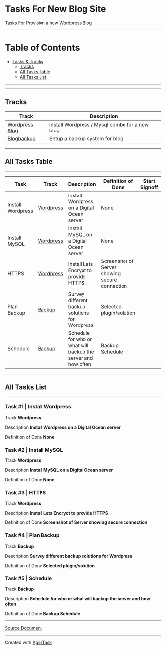 # Tasks For New Blog Site

Tasks For Provision a new Wordpress Blog
***
Table of Contents
=================

   * [Tasks & Tracks]()
      * [Tracks](#tracks)
      * [All Tasks Table](#all-tasks-table)
      * [All Tasks List](#all-tasks-list)
***

***
## Tracks
|Track  | Description|
|  ---   | --- |
| [Wordpress Blog](./Wordpress.md) | Install Wordpress / Mysql combo for a new blog |
| [Blogbackup](./Backup.md) | Setup a backup system for blog |
***
## All Tasks Table
***

| Task|Track| Description |Definition of Done  |Start Signoff  | Start | End |
| --- | --- | ---         | ---                | -----------   | ---   | --- |
| Install Wordpress  |[Wordpress](./Wordpress.md) | Install Wordpress on a Digital Ocean server | None |  |  |  |
| Install MySQL |[Wordpress](./Wordpress.md) | Install MySQL on a Digital Ocean server | None |  |  |  |
| HTTPS |[Wordpress](./Wordpress.md) | Install Lets Encryot to provide HTTPS | Screenshot of Server showing secure connection |  |  |  |
| Plan Backup |[Backup](./Backup.md) | Survey different backup solutions for Wordpress | Selected plugin/solution |  |  |  |
| Schedule |[Backup](./Backup.md) | Schedule for who or what will backup the server and how often | Backup Schedule |  |  |  |
***
## All Tasks List
***

### Task #1 |  Install Wordpress 

Track **Wordpress**

Description **Install Wordpress on a Digital Ocean server**

Definition of Done **None**

### Task #2 |  Install MySQL

Track **Wordpress**

Description **Install MySQL on a Digital Ocean server**

Definition of Done **None**

### Task #3 |  HTTPS

Track **Wordpress**

Description **Install Lets Encryot to provide HTTPS**

Definition of Done **Screenshot of Server showing secure connection**

### Task #4 |  Plan Backup

Track **Backup**

Description **Survey different backup solutions for Wordpress**

Definition of Done **Selected plugin/solution**

### Task #5 |  Schedule

Track **Backup**

Description **Schedule for who or what will backup the server and how often**

Definition of Done **Backup Schedule**

***
[Source Document ](./tasks.json)
***
Created with [AgileTask](https://github.com/gregorycoleman/AgileTask)
